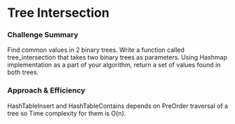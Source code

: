 # Tree Intersection
### Challenge Summary
Find common values in 2 binary trees. Write a function called tree_intersection that takes two binary trees as parameters. Using Hashmap implementation as a part of your algorithm, return a set of values found in both trees.
### Approach & Efficiency
HashTableInsert and HashTableContains depends on PreOrder traversal of a tree so Time complexity for them is O(n).